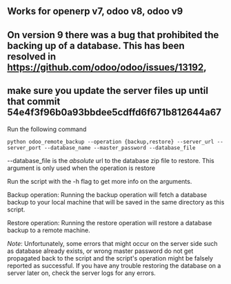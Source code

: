 ## Works for openerp v7, odoo v8, odoo v9
## On version 9 there was a bug that prohibited the backing up of a database. This has been resolved in https://github.com/odoo/odoo/issues/13192,
## make sure you update the server files up until that commit 54e4f3f96b0a93bbdee5cdffd6f671b812644a67

Run the following command

```python odoo_remote_backup --operation {backup,restore} --server_url --server_port --database_name --master_password --database_file```

--database_file is the *absolute* url to the database zip file to restore. This argument is only used when the operation is restore

Run the script with the -h flag to get more info on the arguments.

Backup operation: Running the backup operation will fetch a database backup to your local machine that will be saved in the same directory as this script.

Restore operation: Running the restore operation will restore a database backup to a remote machine.

*Note*: Unfortunately, some errors that might occur on the server side such as database already exists, or wrong master password do not get propagated back to the script and the script's operation might be falsely reported as successful. If you have any trouble restoring the database on a server later on, check the server logs for any errors.

